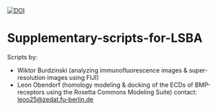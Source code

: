 [![DOI](https://zenodo.org/badge/448104004.svg)](https://zenodo.org/badge/latestdoi/448104004)

# Supplementary-scripts-for-LSBA
Scripts by: 
* Wiktor Burdzinski (analyzing immunofluorescence images & super-resolution images using FIJI)
* Leon Obendorf (homology modeling & docking of the ECDs of BMP-receptors using the Rosetta Commons Modeling Suite) contact: leoo25@zedat.fu-berlin.de
